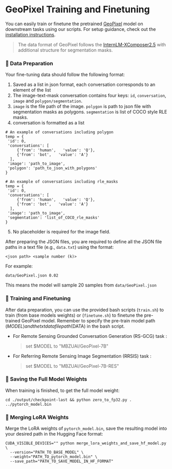 # GeoPixel Training and Finetuning

You can easily train or finetune the pretrained [GeoPixel](https://huggingface.co/MBZUAI/GeoPixel-7B) model on downstream tasks using our scripts. For setup guidance, check out the [installation instructions](../docs/install.md).

> The data format of GeoPixel follows the [InternLM-XComposer2.5](https://github.com/InternLM/InternLM-XComposer/tree/main) with additional structure for segmentation masks.

### 📂 Data Preparation

Your fine-tuning data should follow the following format:

1. Saved as a list in json format, each conversation corresponds to an element of the list
2. The image-text-mask conversation contains four keys: `id`, `conversation`, `image` and `polygon/segmentation`.
3. `image` is the file path of the image. `polygon` is path to json file with segmentation masks as polygons. `segmentation` is  list of COCO style RLE masks.
4. conversation is formatted as a list

```
# An example of conversations including polygon 
temp = {
 'id': 0,
 'conversations': [
     {'from': 'human',   'value': 'Q'},
     {'from': 'bot',   'value': 'A'}
  ],
 'image': 'path_to_image',
 'polygon': 'path_to_json_with_polygons'
}

```
```
# An example of conversations including rle_masks
temp = {
 'id': 0,
 'conversations': [
     {'from': 'human',   'value': 'Q'},
     {'from': 'bot',   'value': 'A'}
  ],
 'image': 'path_to_image',
 'segmentation': 'list_of_COCO_rle_masks'
}

```

5. No placeholder is required for the image field.


After preparing the JSON files, you are required to define all the JSON file paths in a text file (e.g., `data.txt`) using the format:

```
<json path> <sample number (k)>
```

For example:

```
data/GeoPixel.json 0.02
```

This means the model will sample 20 samples from `data/GeoPixel.json`

### 🚀 Training and Finetuning
After data preparation, you can use the provided bash scripts (`train.sh`) to train (from base models weights) or (`finetune.sh`) to finetune the pre-trained GeoPixel model. Remember to specify the pre-train model path ($MODEL) and the txt data file path ($DATA) in the bash script.

- For Remote Sensing Grounded Conversation Generation (RS-GCG) task : <br>
  >set $MODEL to "MBZUAI/GeoPixel-7B"
- For Referring Remote Sensing Image Segmentation (RRSIS) task : <br>
  >set $MODEL to "MBZUAI/GeoPixel-7B-RES"

### 💾 Saving the Full Model Weights

When training is finished, to get the full model weight:

```
cd ./output/checkpoint-last && python zero_to_fp32.py . ../pytorch_model.bin
```

### 🔄 Merging LoRA Weights
Merge the LoRA weights of `pytorch_model.bin`, save the resulting model into your desired path in the Hugging Face format:
```
CUDA_VISIBLE_DEVICES="" python merge_lora_weights_and_save_hf_model.py \
  --version="PATH_TO_BASE_MODEL" \
  --weight="PATH_TO_pytorch_model.bin" \
  --save_path="PATH_TO_SAVE_MODEL_IN_HF_FORMAT"
```
